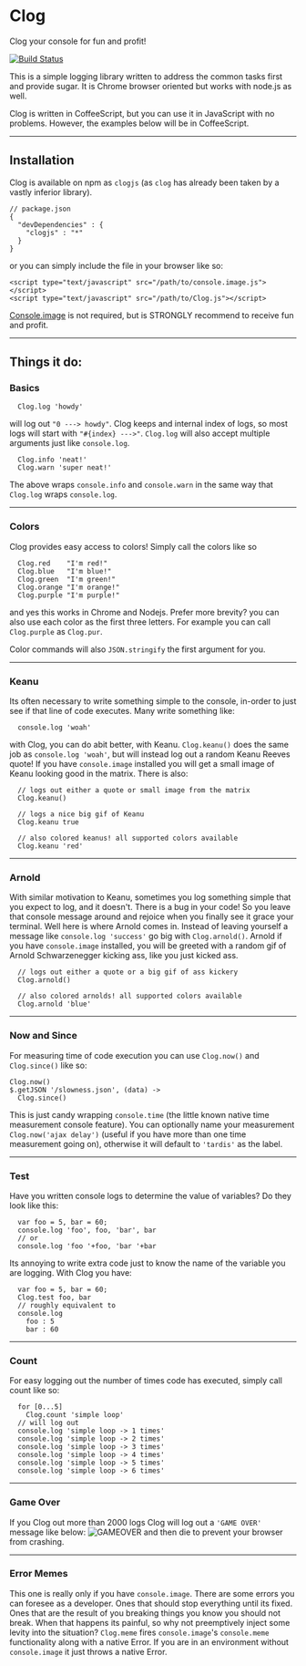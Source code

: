 Clog
====

Clog your console for fun and profit!

[![Build Status](https://travis-ci.org/Fresheyeball/Clog.svg?branch=master)](https://travis-ci.org/Fresheyeball/Clog)

This is a simple logging library written to address
the common tasks first and provide sugar. It is Chrome browser oriented
but works with node.js as well.

Clog is written in CoffeeScript, but you can use it in JavaScript with
no problems. However, the examples below will be in CoffeeScript.

---

## Installation

Clog is available on npm as `clogjs` (as `clog` has already been
taken by a vastly inferior library).

```
// package.json
{
  "devDependencies" : {
    "clogjs" : "*"
  }
}
```

or you can simply include the file in your browser like so:

```
<script type="text/javascript" src="/path/to/console.image.js"></script>
<script type="text/javascript" src="/path/to/Clog.js"></script>
```

[Console.image](https://github.com/adriancooney/console.image) is not
required, but is STRONGLY recommend to receive fun and profit.

---

## Things it do:

### Basics

```
  Clog.log 'howdy'
```
will log out `"0 ---> howdy"`. Clog keeps and internal index of logs, so most
logs will start with `"#{index} --->"`. `Clog.log` will also accept multiple arguments
just like `console.log`.

```
  Clog.info 'neat!'
  Clog.warn 'super neat!'
```

The above wraps `console.info` and `console.warn` in the same way that `Clog.log` wraps `console.log`.

---

### Colors

Clog provides easy access to colors! Simply call the colors like so

```
  Clog.red    "I'm red!"
  Clog.blue   "I'm blue!"
  Clog.green  "I'm green!"
  Clog.orange "I'm orange!"
  Clog.purple "I'm purple!"
```

and yes this works in Chrome and Nodejs. Prefer more brevity? you can also use each color
as the first three letters. For example you can call `Clog.purple` as `Clog.pur`.

Color commands will also `JSON.stringify` the first argument for you.

---

### Keanu

Its often necessary to write something simple to the console, in-order to just see if that line of code executes. Many write
something like:

```
  console.log 'woah'
```

with Clog, you can do abit better, with Keanu. `Clog.keanu()` does the same job as `console.log 'woah'`, but will instead
log out a random Keanu Reeves quote! If you have `console.image` installed you will get a small image of Keanu looking good in the matrix. There is also:

```
  // logs out either a quote or small image from the matrix
  Clog.keanu()

  // logs a nice big gif of Keanu
  Clog.keanu true

  // also colored keanus! all supported colors available
  Clog.keanu 'red'
```

---

### Arnold

With similar motivation to Keanu, sometimes you log something simple that you expect to log, and it doesn't. There is a bug in your code! So you leave that console message around and rejoice when you finally see it grace your terminal. Well here is where Arnold comes in. Instead of leaving yourself a message like `console.log 'success'` go big with `Clog.arnold()`. Arnold if you have `console.image` installed, you will be greeted with a random gif of
Arnold Schwarzenegger kicking ass, like you just kicked ass.

```
  // logs out either a quote or a big gif of ass kickery
  Clog.arnold()

  // also colored arnolds! all supported colors available
  Clog.arnold 'blue'
```


---

### Now and Since

For measuring time of code execution you can use `Clog.now()` and `Clog.since()` like so:

```
Clog.now()
$.getJSON '/slowness.json', (data) ->
  Clog.since()
```

This is just candy wrapping `console.time` (the little known native time measurement console
feature). You can optionally name your measurement `Clog.now('ajax delay')` (useful if you have more than one time measurement going on), otherwise it will default to `'tardis'` as the label.

---

### Test

Have you written console logs to determine the value of variables? Do they look like this:

```
  var foo = 5, bar = 60;
  console.log 'foo', foo, 'bar', bar
  // or
  console.log 'foo '+foo, 'bar '+bar
```

Its annoying to write extra code just to know the name of the variable you are logging.
With Clog you have:

```
  var foo = 5, bar = 60;
  Clog.test foo, bar
  // roughly equivalent to
  console.log
    foo : 5
    bar : 60
```

---

### Count

For easy logging out the number of times code has executed, simply call count like so:

```
  for [0...5]
    Clog.count 'simple loop'
  // will log out
  console.log 'simple loop -> 1 times'
  console.log 'simple loop -> 2 times'
  console.log 'simple loop -> 3 times'
  console.log 'simple loop -> 4 times'
  console.log 'simple loop -> 5 times'
  console.log 'simple loop -> 6 times'

```

---

### Game Over

If you Clog out more than 2000 logs Clog will log out a `'GAME OVER'` message like below:
![GAMEOVER](https://i.chzbgr.com/maxW500/7780675840/h4A8F373B/)
and then die to prevent your browser from crashing.

---

### Error Memes

This one is really only if you have `console.image`. There are some errors you can foresee as a developer. Ones that should stop everything until its fixed. Ones that are the result of you breaking things you know you should not break. When that happens its painful, so why not preemptively inject some levity into the situation? `Clog.meme` fires `console.image`'s `console.meme` functionality along with a native Error. If you are in an environment without `console.image` it just throws a native Error.